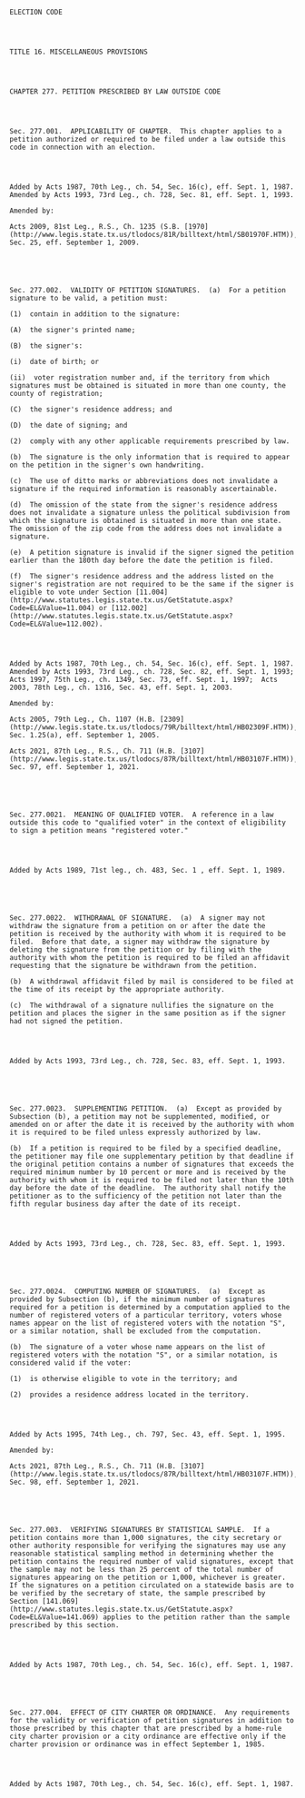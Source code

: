 ﻿
    
    
    	
    					
    
    
    ELECTION CODE
    
      
    
    
    TITLE 16. MISCELLANEOUS PROVISIONS
    
      
    
    
    CHAPTER 277. PETITION PRESCRIBED BY LAW OUTSIDE CODE
    
      
    
    
    Sec. 277.001.  APPLICABILITY OF CHAPTER.  This chapter applies to a petition authorized or required to be filed under a law outside this code in connection with an election.
    
    
    
    
    Added by Acts 1987, 70th Leg., ch. 54, Sec. 16(c), eff. Sept. 1, 1987.  Amended by Acts 1993, 73rd Leg., ch. 728, Sec. 81, eff. Sept. 1, 1993.
    
    Amended by: 
    
    Acts 2009, 81st Leg., R.S., Ch. 1235 (S.B. [1970](http://www.legis.state.tx.us/tlodocs/81R/billtext/html/SB01970F.HTM)), Sec. 25, eff. September 1, 2009.
    
    
    
    
    
    Sec. 277.002.  VALIDITY OF PETITION SIGNATURES.  (a)  For a petition signature to be valid, a petition must:
    
    (1)  contain in addition to the signature:
    
    (A)  the signer's printed name;
    
    (B)  the signer's:
    
    (i)  date of birth; or
    
    (ii)  voter registration number and, if the territory from which signatures must be obtained is situated in more than one county, the county of registration;
    
    (C)  the signer's residence address; and
    
    (D)  the date of signing; and
    
    (2)  comply with any other applicable requirements prescribed by law.
    
    (b)  The signature is the only information that is required to appear on the petition in the signer's own handwriting.
    
    (c)  The use of ditto marks or abbreviations does not invalidate a signature if the required information is reasonably ascertainable.
    
    (d)  The omission of the state from the signer's residence address does not invalidate a signature unless the political subdivision from which the signature is obtained is situated in more than one state.  The omission of the zip code from the address does not invalidate a signature.
    
    (e)  A petition signature is invalid if the signer signed the petition earlier than the 180th day before the date the petition is filed.
    
    (f)  The signer's residence address and the address listed on the signer's registration are not required to be the same if the signer is eligible to vote under Section [11.004](http://www.statutes.legis.state.tx.us/GetStatute.aspx?Code=EL&Value=11.004) or [112.002](http://www.statutes.legis.state.tx.us/GetStatute.aspx?Code=EL&Value=112.002).
    
    
    
    
    Added by Acts 1987, 70th Leg., ch. 54, Sec. 16(c), eff. Sept. 1, 1987.  Amended by Acts 1993, 73rd Leg., ch. 728, Sec. 82, eff. Sept. 1, 1993;  Acts 1997, 75th Leg., ch. 1349, Sec. 73, eff. Sept. 1, 1997;  Acts 2003, 78th Leg., ch. 1316, Sec. 43, eff. Sept. 1, 2003.
    
    Amended by: 
    
    Acts 2005, 79th Leg., Ch. 1107 (H.B. [2309](http://www.legis.state.tx.us/tlodocs/79R/billtext/html/HB02309F.HTM)), Sec. 1.25(a), eff. September 1, 2005.
    
    Acts 2021, 87th Leg., R.S., Ch. 711 (H.B. [3107](http://www.legis.state.tx.us/tlodocs/87R/billtext/html/HB03107F.HTM)), Sec. 97, eff. September 1, 2021.
    
    
    
    
    
    Sec. 277.0021.  MEANING OF QUALIFIED VOTER.  A reference in a law outside this code to "qualified voter" in the context of eligibility to sign a petition means "registered voter."
    
    
    
    
    Added by Acts 1989, 71st leg., ch. 483, Sec. 1 , eff. Sept. 1, 1989.
    
    
    
    
    
    Sec. 277.0022.  WITHDRAWAL OF SIGNATURE.  (a)  A signer may not withdraw the signature from a petition on or after the date the petition is received by the authority with whom it is required to be filed.  Before that date, a signer may withdraw the signature by deleting the signature from the petition or by filing with the authority with whom the petition is required to be filed an affidavit requesting that the signature be withdrawn from the petition.
    
    (b)  A withdrawal affidavit filed by mail is considered to be filed at the time of its receipt by the appropriate authority.
    
    (c)  The withdrawal of a signature nullifies the signature on the petition and places the signer in the same position as if the signer had not signed the petition.
    
    
    
    
    Added by Acts 1993, 73rd Leg., ch. 728, Sec. 83, eff. Sept. 1, 1993.
    
    
    
    
    
    Sec. 277.0023.  SUPPLEMENTING PETITION.  (a)  Except as provided by Subsection (b), a petition may not be supplemented, modified, or amended on or after the date it is received by the authority with whom it is required to be filed unless expressly authorized by law.
    
    (b)  If a petition is required to be filed by a specified deadline, the petitioner may file one supplementary petition by that deadline if the original petition contains a number of signatures that exceeds the required minimum number by 10 percent or more and is received by the authority with whom it is required to be filed not later than the 10th day before the date of the deadline.  The authority shall notify the petitioner as to the sufficiency of the petition not later than the fifth regular business day after the date of its receipt.
    
    
    
    
    Added by Acts 1993, 73rd Leg., ch. 728, Sec. 83, eff. Sept. 1, 1993.
    
    
    
    
    
    Sec. 277.0024.  COMPUTING NUMBER OF SIGNATURES.  (a)  Except as provided by Subsection (b), if the minimum number of signatures required for a petition is determined by a computation applied to the number of registered voters of a particular territory, voters whose names appear on the list of registered voters with the notation "S", or a similar notation, shall be excluded from the computation.
    
    (b)  The signature of a voter whose name appears on the list of registered voters with the notation "S", or a similar notation, is considered valid if the voter:
    
    (1)  is otherwise eligible to vote in the territory; and
    
    (2)  provides a residence address located in the territory.
    
    
    
    
    Added by Acts 1995, 74th Leg., ch. 797, Sec. 43, eff. Sept. 1, 1995.
    
    Amended by: 
    
    Acts 2021, 87th Leg., R.S., Ch. 711 (H.B. [3107](http://www.legis.state.tx.us/tlodocs/87R/billtext/html/HB03107F.HTM)), Sec. 98, eff. September 1, 2021.
    
    
    
    
    
    Sec. 277.003.  VERIFYING SIGNATURES BY STATISTICAL SAMPLE.  If a petition contains more than 1,000 signatures, the city secretary or other authority responsible for verifying the signatures may use any reasonable statistical sampling method in determining whether the petition contains the required number of valid signatures, except that the sample may not be less than 25 percent of the total number of signatures appearing on the petition or 1,000, whichever is greater.  If the signatures on a petition circulated on a statewide basis are to be verified by the secretary of state, the sample prescribed by Section [141.069](http://www.statutes.legis.state.tx.us/GetStatute.aspx?Code=EL&Value=141.069) applies to the petition rather than the sample prescribed by this section.
    
    
    
    
    Added by Acts 1987, 70th Leg., ch. 54, Sec. 16(c), eff. Sept. 1, 1987.
    
    
    
    
    
    Sec. 277.004.  EFFECT OF CITY CHARTER OR ORDINANCE.  Any requirements for the validity or verification of petition signatures in addition to those prescribed by this chapter that are prescribed by a home-rule city charter provision or a city ordinance are effective only if the charter provision or ordinance was in effect September 1, 1985.
    
    
    
    
    Added by Acts 1987, 70th Leg., ch. 54, Sec. 16(c), eff. Sept. 1, 1987.
    
    
    
    
    				

